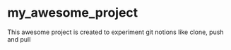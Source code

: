 # my_awesome_project
This awesome project is created to experiment git notions like clone, push and pull

